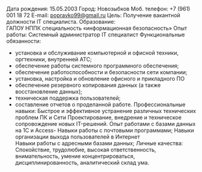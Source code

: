 Дата рождения: 15.05.2003
Город: Новозыбков
Моб. телефон: +7 (961) 001 18 72
E-mail: popravko99@gmail.ru
Цель: Получение вакантной должности IT специалиста.
Образование: 	
ГАПОУ НППК специальность «информационная безопасность»
Опыт работы:
Системный администратор
IT специалист
Функциональные обязанности: 
- установка и обслуживание компьютерной и офисной техники, оргтехники, внутренней АТС;
- обеспечение работы системного программного обеспечения;
- обеспечение работоспособности и безопасности сети компании;
- установка, настройка и обновление офисного и прикладного ПО 
- обеспечение резервного копирования данных (а также восстановление данных);
- техническая поддержка пользователей;
- составление отчетов о проделанной работе.
Профессиональные навыки:
Быстрое и эффективное устранение различных технических проблем ПК и Сети Проектирование, внедрение и техническое сопровождение новых IT-решений.
Опыт работами с базами данных на 1С и Access- Навыки работы с почтовыми          программами;
Навыки организации выхода пользователей в Интернет  
Навыки работы с адресными базами данных;
Личные качества:
Спокойствие, трудолюбие, высокая ответственность, внимательность, умение концентрироваться, дисциплинированность, аналитический склад ума.

